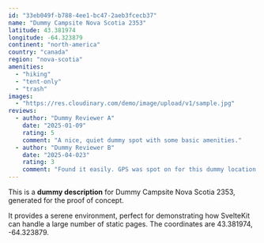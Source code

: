 ```yaml
---
id: "33eb049f-b788-4ee1-bc47-2aeb3fcecb37"
name: "Dummy Campsite Nova Scotia 2353"
latitude: 43.381974
longitude: -64.323879
continent: "north-america"
country: "canada"
region: "nova-scotia"
amenities:
  - "hiking"
  - "tent-only"
  - "trash"
images:
  - "https://res.cloudinary.com/demo/image/upload/v1/sample.jpg"
reviews:
  - author: "Dummy Reviewer A"
    date: "2025-01-09"
    rating: 5
    comment: "A nice, quiet dummy spot with some basic amenities."
  - author: "Dummy Reviewer B"
    date: "2025-04-023"
    rating: 3
    comment: "Found it easily. GPS was spot on for this dummy location."
---
```


This is a **dummy description** for Dummy Campsite Nova Scotia 2353, generated for the proof of concept.

It provides a serene environment, perfect for demonstrating how SvelteKit can handle a large number of static pages. The coordinates are 43.381974, -64.323879.
